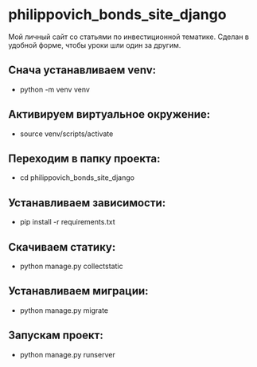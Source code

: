 # philippovich_bonds_site_django

Мой личный сайт со статьями по инвестиционной тематике. Сделан в удобной форме, чтобы уроки шли один за другим.


## Снача устанавливаем venv:

- python -m venv venv

## Активируем виртуальное окружение:

- source venv/scripts/activate

## Переходим в папку проекта:

- cd philippovich_bonds_site_django

## Устанавливаем зависимости:

- pip install -r requirements.txt

## Скачиваем статику:

- python manage.py collectstatic

## Устанавливаем миграции:

- python manage.py migrate

## Запускам проект:

- python manage.py runserver
